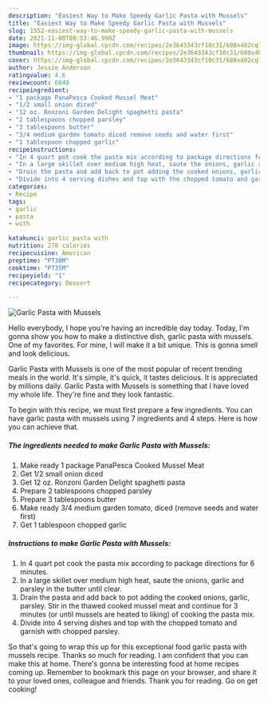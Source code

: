 ```yaml
---
description: "Easiest Way to Make Speedy Garlic Pasta with Mussels"
title: "Easiest Way to Make Speedy Garlic Pasta with Mussels"
slug: 1552-easiest-way-to-make-speedy-garlic-pasta-with-mussels
date: 2021-11-08T08:53:46.990Z
image: https://img-global.cpcdn.com/recipes/2e3643343cf10c31/680x482cq70/garlic-pasta-with-mussels-recipe-main-photo.jpg
thumbnail: https://img-global.cpcdn.com/recipes/2e3643343cf10c31/680x482cq70/garlic-pasta-with-mussels-recipe-main-photo.jpg
cover: https://img-global.cpcdn.com/recipes/2e3643343cf10c31/680x482cq70/garlic-pasta-with-mussels-recipe-main-photo.jpg
author: Jessie Anderson
ratingvalue: 4.6
reviewcount: 6049
recipeingredient:
- "1 package PanaPesca Cooked Mussel Meat"
- "1/2 small onion diced"
- "12 oz. Ronzoni Garden Delight spaghetti pasta"
- "2 tablespoons chopped parsley"
- "3 tablespoons butter"
- "3/4 medium garden tomato diced remove seeds and water first"
- "1 tablespoon chopped garlic"
recipeinstructions:
- "In 4 quart pot cook the pasta mix according to package directions for 6 minutes."
- "In a large skillet over medium high heat, saute the onions, garlic and parsley in the butter until clear."
- "Drain the pasta and add back to pot adding the cooked onions, garlic, parsley. Stir in the thawed cooked mussel meat and continue for 3 minutes (or until mussels are heated to liking) of cooking the pasta mix."
- "Divide into 4 serving dishes and top with the chopped tomato and garnish with chopped parsley."
categories:
- Recipe
tags:
- garlic
- pasta
- with

katakunci: garlic pasta with 
nutrition: 278 calories
recipecuisine: American
preptime: "PT30M"
cooktime: "PT35M"
recipeyield: "1"
recipecategory: Dessert

---
```



![Garlic Pasta with Mussels](https://img-global.cpcdn.com/recipes/2e3643343cf10c31/680x482cq70/garlic-pasta-with-mussels-recipe-main-photo.jpg)

Hello everybody, I hope you're having an incredible day today. Today, I'm gonna show you how to make a distinctive dish, garlic pasta with mussels. One of my favorites. For mine, I will make it a bit unique. This is gonna smell and look delicious.

Garlic Pasta with Mussels is one of the most popular of recent trending meals in the world. It's simple, it's quick, it tastes delicious. It is appreciated by millions daily. Garlic Pasta with Mussels is something that I have loved my whole life. They're fine and they look fantastic.




To begin with this recipe, we must first prepare a few ingredients. You can have garlic pasta with mussels using 7 ingredients and 4 steps. Here is how you can achieve that.

<!--inarticleads1-->

##### The ingredients needed to make Garlic Pasta with Mussels:

1. Make ready 1 package PanaPesca Cooked Mussel Meat
1. Get 1/2 small onion diced
1. Get 12 oz. Ronzoni Garden Delight spaghetti pasta
1. Prepare 2 tablespoons chopped parsley
1. Prepare 3 tablespoons butter
1. Make ready 3/4 medium garden tomato, diced (remove seeds and water first)
1. Get 1 tablespoon chopped garlic




<!--inarticleads2-->

##### Instructions to make Garlic Pasta with Mussels:

1. In 4 quart pot cook the pasta mix according to package directions for 6 minutes.
1. In a large skillet over medium high heat, saute the onions, garlic and parsley in the butter until clear.
1. Drain the pasta and add back to pot adding the cooked onions, garlic, parsley. Stir in the thawed cooked mussel meat and continue for 3 minutes (or until mussels are heated to liking) of cooking the pasta mix.
1. Divide into 4 serving dishes and top with the chopped tomato and garnish with chopped parsley.




So that's going to wrap this up for this exceptional food garlic pasta with mussels recipe. Thanks so much for reading. I am confident that you can make this at home. There's gonna be interesting food at home recipes coming up. Remember to bookmark this page on your browser, and share it to your loved ones, colleague and friends. Thank you for reading. Go on get cooking!

